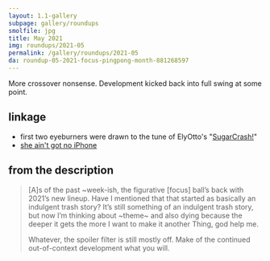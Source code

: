 ```yaml
---
layout: 1.1-gallery
subpage: gallery/roundups
smolfile: jpg
title: May 2021
img: roundups/2021-05
permalink: /gallery/roundups/2021-05
da: roundup-05-2021-focus-pingpong-month-881268597
---
```

More crossover nonsense. Development kicked back into full swing at some point.

## linkage
- first two eyeburners were drawn to the tune of ElyOtto's "<a href="https://www.youtube.com/watch?v=BfV4ZDgumTQ" class="ext">SugarCrash!</a>"
- <a href="https://knowyourmeme.com/memes/i-got-no-iphone" class="ext">she ain't got no iPhone</a>

## from the description
> [A]s of the past ~week-ish, the figurative [focus] ball’s back with 2021’s new lineup. Have I mentioned that that started as basically an indulgent trash story? It’s still something of an indulgent trash story, but now I’m thinking about ~theme~ and also dying because the deeper it gets the more I want to make it another Thing, god help me.
>
> Whatever, the spoiler filter is still mostly off. Make of the continued out-of-context development what you will.
